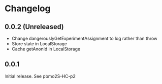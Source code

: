 # Changelog

## 0.0.2 (Unreleased)

- Change dangerouslyGetExperimentAssignment to log rather than throw
- Store state in LocalStorage
- Cache getAnonId in LocalStorage

## 0.0.1

Initial release.
See pbmo2S-HC-p2
